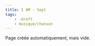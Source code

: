 ```yaml
---
title: I AM - Sept
tags:
    - -draft
    - musique/chanson
---
```


Page créée automatiquement, mais vide.
